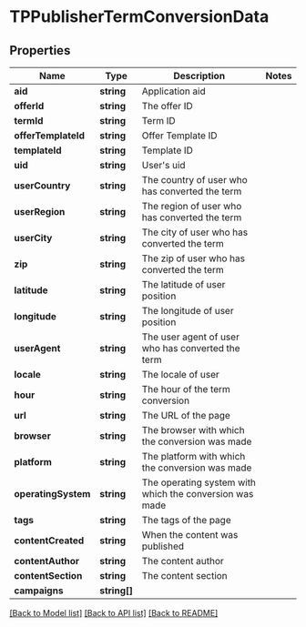 # TPPublisherTermConversionData

## Properties
Name | Type | Description | Notes
------------ | ------------- | ------------- | -------------
**aid** | **string** | Application aid | 
**offerId** | **string** | The offer ID | 
**termId** | **string** | Term ID | 
**offerTemplateId** | **string** | Offer Template ID | 
**templateId** | **string** | Template ID | 
**uid** | **string** | User&#39;s uid | 
**userCountry** | **string** | The country of user who has converted the term | 
**userRegion** | **string** | The region of user who has converted the term | 
**userCity** | **string** | The city of user who has converted the term | 
**zip** | **string** | The zip of user who has converted the term | 
**latitude** | **string** | The latitude of user position | 
**longitude** | **string** | The longitude of user position | 
**userAgent** | **string** | The user agent of user who has converted the term | 
**locale** | **string** | The locale of user | 
**hour** | **string** | The hour of the term conversion | 
**url** | **string** | The URL of the page | 
**browser** | **string** | The browser with which the conversion was made | 
**platform** | **string** | The platform with which the conversion was made | 
**operatingSystem** | **string** | The operating system with which the conversion was made | 
**tags** | **string** | The tags of the page | 
**contentCreated** | **string** | When the content was published | 
**contentAuthor** | **string** | The content author | 
**contentSection** | **string** | The content section | 
**campaigns** | **string[]** |  | 

[[Back to Model list]](../README.md#documentation-for-models) [[Back to API list]](../README.md#documentation-for-api-endpoints) [[Back to README]](../README.md)



